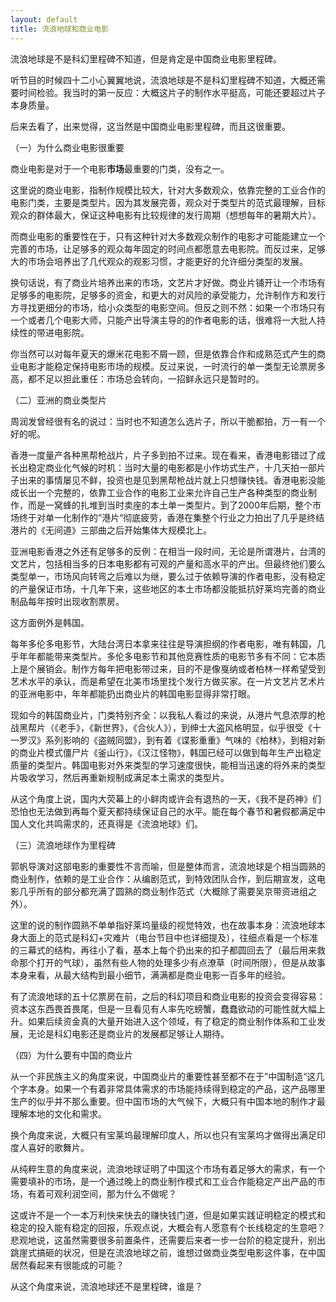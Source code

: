 ```yaml
---
layout: default
title: 流浪地球和商业电影
---
```


流浪地球是不是科幻里程碑不知道，但是肯定是中国商业电影里程碑。

听节目的时候四十二小心翼翼地说，流浪地球是不是科幻里程碑不知道，大概还需要时间检验。我当时的第一反应：大概这片子的制作水平挺高，可能还要超过片子本身质量。

后来去看了，出来觉得，这当然是中国商业电影里程碑，而且这很重要。



（一）为什么商业电影很重要

商业电影是对于一个电影**市场**最重要的门类，没有之一。

这里说的商业电影，指制作规模比较大，针对大多数观众，依靠完整的工业合作的电影门类，主要是类型片。因为其发展完善，观众对于类型片的范式最理解，目标观众的群体最大，保证这种电影有比较规律的发行周期（想想每年的暑期大片）。

而商业电影的重要性在于，只有这种针对大多数观众制作的电影才可能能建立一个完善的市场，让足够多的观众每年固定的时间点都愿意去电影院。而反过来，足够大的市场会培养出了几代观众的观影习惯，才能更好的允许细分类型的发展。

换句话说，有了商业片培养出来的市场，文艺片才好做。商业片铺开让一个市场有足够多的电影院，足够多的资金，和更大的对风险的承受能力，允许制作方和发行方寻找更细分的市场，给小众类型的电影空间。但反之则不然：如果一个市场只有一个或者几个电影大师，只能产出导演主导的的作者电影的话，很难将一大批人持续性的带进电影院。

你当然可以对每年夏天的爆米花电影不屑一顾，但是依靠合作和成熟范式产生的商业电影才能稳定保持电影市场的规模。反过来说，一时流行的单一类型无论票房多高，都不足以担此重任：市场总会转向，一招鲜永远只是暂时的。



（二）亚洲的商业类型片

周润发曾经很有名的说过：当时也不知道怎么选片子，所以干脆都拍，万一有一个好的呢。

香港一度量产各种黑帮枪战片，片子多到拍不过来。现在看来，香港电影错过了成长出稳定商业化气候的时机：当时大量的电影都是小作坊式生产，十几天拍一部片子出来的事情屡见不鲜，投资也是见到黑帮枪战片就上只想赚快钱。香港电影没能成长出一个完整的，依靠工业合作的电影工业来允许自己生产各种类型的商业制作，而是一窝蜂的扎堆到当时卖座的本土单一类型片。到了2000年后期，整个市场终于对单一化制作的”港片“彻底疲劳，香港在集整个行业之力拍出了几乎是终结港片的《无间道》三部曲之后开始集体大规模北上。

亚洲电影香港之外还有足够多的反例：在相当一段时间，无论是所谓港片，台湾的文艺片，包括相当多的日本电影都有可观的产量和高水平的产出。但最终他们要么类型单一，市场风向转弯之后难以为继，要么过于依赖导演的作者电影，没有稳定的产量保证市场，十几年下来，这些地区的本土市场都没能抵抗好莱坞完善的商业制品每年按时出现收割票房。

这方面例外是韩国。

每年多伦多电影节，大陆台湾日本拿来往往是导演担纲的作者电影，唯有韩国，几乎年年都能带来类型片。多伦多电影节和其他竞赛性质的电影节多有不同：它本质上是个展销会。制作方每年把电影带过来，目的不是像戛纳或者柏林一样希望受到艺术水平的承认，而是希望在北美市场里找个发行方做买家。在一片文艺片艺术片的亚洲电影中，年年都能扔出商业片的韩国电影显得非常打眼。

现如今的韩国商业片，门类特别齐全：以我私人看过的来说，从港片气息浓厚的枪战黑帮片（《老手》，《新世界》，《合伙人》），到绅士大盗风格明显，似乎很受《十一罗汉》系列影响的《盗贼同盟》，到有着《谍影重重》气味的《柏林》，到相对新的商业片模式僵尸片《釜山行》，《汉江怪物》，韩国已经可以做到每年生产出稳定质量的类型片。韩国电影对外来类型的学习速度很快，能相当迅速的将外来的类型片吸收学习，然后再重新规制成满足本土需求的类型片。

从这个角度上说，国内大荧幕上的小鲜肉或许会有退热的一天，《我不是药神》们恐怕也无法做到再每个夏天都持续保证自己的水平。能在每个春节和暑假都满足中国人文化共鸣需求的，还真得是《流浪地球》们。

（三）流浪地球作为里程碑

郭帆导演对这部电影的重要性不言而喻，但是整体而言，流浪地球是个相当圆熟的商业制作，依赖的是工业合作：从编剧范式，到特效团队合作，到后期宣发，这电影几乎所有的部分都充满了圆熟的商业制作范式（大概除了需要吴京带资进组之外）。

这里的说的制作圆熟不单单指好莱坞量级的视觉特效，也在故事本身：流浪地球本身大面上的范式是科幻+灾难片（电台节目中也详细提及），往细点看是一个标准的三幕式的结构，再往小了看，基本上每个扔出来的扣子都圆回去了（最后用来救命那个打开的气球），虽然有些人物的处理多少有点潦草（时间所限），但是从故事本身来看，从最大结构到最小细节，满满都是商业电影一百多年的经验。

有了流浪地球的五十亿票房在前，之后的科幻项目和商业电影的投资会变得容易：资本这东西畏首畏尾，但是一旦看见有人率先吃螃蟹，蠢蠢欲动的可能性就大幅上升。如果后续资金真的大量开始进入这个领域，有了稳定的商业制作体系和工业发展，无论是科幻电影还是商业片的发展都足够让人期待。

（四）为什么要有中国的商业片

从一个非民族主义的角度来说，中国商业片的重要性甚至都不在于”中国制造“这几个字本身。如果一个有着非常具体需求的市场能持续得到稳定的产品，这产品哪里生产的似乎并不那么重要。但中国市场的大气候下，大概只有中国本地的制作才最理解本地的文化和需求。

换个角度来说，大概只有宝莱坞最理解印度人，所以也只有宝莱坞才做得出满足印度人喜好的歌舞片。

从纯粹生意的角度来说，流浪地球证明了中国这个市场有着足够大的需求，有一个需要填补的市场，是一个通过晚上的商业制作模式和工业合作能稳定产出产品的市场，有着可观利润空间，那为什么不做呢？

这或许不是一个一本万利快来快去的赚快钱门道，但是如果实践证明稳定的模式和稳定的投入能有稳定的回报，乐观点说，大概会有人愿意有个长线稳定的生意吧？悲观地说，这虽然需要很多前置条件，还需要后来者一步一台阶的稳定提升，别出跳崖式搞砸的状况，但是在流浪地球之前，谁想过做商业类型电影这件事，在中国居然看起来有很能成的可能？

从这个角度来说，流浪地球还不是里程碑，谁是？